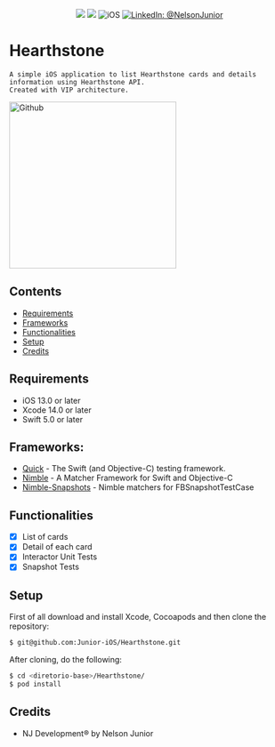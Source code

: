 <p align="center">
    <img src="https://img.shields.io/badge/Swift-5.7-orange.svg" />
    <img src="https://img.shields.io/badge/Xcode-14.2.X-orange.svg" />
    <img src="https://img.shields.io/badge/platforms-iOS-brightgreen.svg?style=flat" alt="iOS" />
    <a href="https://www.linkedin.com/in/nelson-junior-70b113100/" target="_blank">
        <img src="https://img.shields.io/badge/LinkedIn-@NelsonJunior-blue.svg?style=flat" alt="LinkedIn: @NelsonJunior" />
    </a>
</p>

# Hearthstone

    A simple iOS application to list Hearthstone cards and details information using Hearthstone API.
    Created with VIP architecture.
    
<p align="left">
    <img src="https://media.giphy.com/media/IcAR5asl80JaFpStS6/giphy.gif" width="300" max-width="40%" alt="Github"/>
</p>

## Contents

- [Requirements](#requirements)
- [Frameworks](#frameworks)
- [Functionalities](#functionalities)
- [Setup](#setup)
- [Credits](#credits)

## Requirements

- iOS 13.0 or later
- Xcode 14.0 or later
- Swift 5.0 or later

## Frameworks:

- [Quick](https://github.com/Quick/Quick) - The Swift (and Objective-C) testing framework.
- [Nimble](https://github.com/Quick/Nimble) - A Matcher Framework for Swift and Objective-C
- [Nimble-Snapshots](https://github.com/ashfurrow/Nimble-Snapshots) - Nimble matchers for FBSnapshotTestCase

## Functionalities
- [x] List of cards
- [x] Detail of each card
- [x] Interactor Unit Tests
- [x] Snapshot Tests

## Setup

First of all download and install Xcode, Cocoapods and then clone the repository:

```sh
$ git@github.com:Junior-iOS/Hearthstone.git
```

After cloning, do the following:

```sh
$ cd <diretorio-base>/Hearthstone/
$ pod install
```

## Credits

- NJ Development® by Nelson Junior
